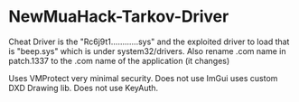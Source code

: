 # NewMuaHack-Tarkov-Driver

Cheat Driver is the "Rc6j9t1............sys" and the exploited driver to load that is "beep.sys" which is under system32/drivers. Also rename .com name in patch.1337 to the .com name of the application (it changes)

Uses VMProtect very minimal security.
Does not use ImGui uses custom DXD Drawing lib.
Does not use KeyAuth.
